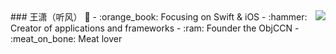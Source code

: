 <img align="right" src="https://github-readme-stats.vercel.app/api?username=tingfeng1002t&show_icons=true&icon_color=CE1D2D&text_color=718096&bg_color=ffffff&hide_title=true" />
### 王潇（听风） 👋
- :orange_book: Focusing on Swift & iOS
- :hammer: Creator of applications and frameworks
- :ram: Founder the ObjCCN
- :meat_on_bone: Meat lover
